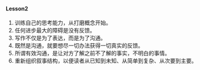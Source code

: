 #### Lesson2

1. 训练自己的思考能力，从打磨概念开始。
2. 任何进步最大的障碍是没有反馈。
3. 写作不仅是为了表达，而是为了沟通。
4. 既然是沟通，就要想尽一切办法获得一切真实的反馈。
5. 所谓有效沟通，是让对方了解之前不了解的事实，不明白的事情。
6. 重新组织叙事结构，以便读者从已知到未知、从简单到复杂、从次要到主要。
